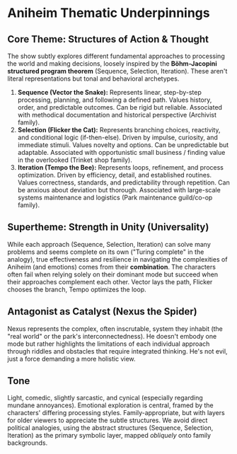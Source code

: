 # Aniheim Thematic Underpinnings

## Core Theme: Structures of Action & Thought

The show subtly explores different fundamental approaches to processing the world and making decisions, loosely inspired by the **Böhm-Jacopini structured program theorem** (Sequence, Selection, Iteration). These aren't literal representations but tonal and behavioral archetypes.

1.  **Sequence (Vector the Snake):** Represents linear, step-by-step processing, planning, and following a defined path. Values history, order, and predictable outcomes. Can be rigid but reliable. Associated with methodical documentation and historical perspective (Archivist family).
2.  **Selection (Flicker the Cat):** Represents branching choices, reactivity, and conditional logic (if-then-else). Driven by impulse, curiosity, and immediate stimuli. Values novelty and options. Can be unpredictable but adaptable. Associated with opportunistic small business / finding value in the overlooked (Trinket shop family).
3.  **Iteration (Tempo the Bee):** Represents loops, refinement, and process optimization. Driven by efficiency, detail, and established routines. Values correctness, standards, and predictability through repetition. Can be anxious about deviation but thorough. Associated with large-scale systems maintenance and logistics (Park maintenance guild/co-op family).

## Supertheme: Strength in Unity (Universality)

While each approach (Sequence, Selection, Iteration) can solve many problems and seems complete on its own ("Turing complete" in the analogy), true effectiveness and resilience in navigating the complexities of Aniheim (and emotions) comes from their **combination**. The characters often fail when relying solely on their dominant mode but succeed when their approaches complement each other. Vector lays the path, Flicker chooses the branch, Tempo optimizes the loop.

## Antagonist as Catalyst (Nexus the Spider)

Nexus represents the complex, often inscrutable, system they inhabit (the "real world" or the park's interconnectedness). He doesn't embody one mode but rather highlights the limitations of each individual approach through riddles and obstacles that require integrated thinking. He's not evil, just a force demanding a more holistic view.

## Tone

Light, comedic, slightly sarcastic, and cynical (especially regarding mundane annoyances). Emotional exploration is central, framed by the characters' differing processing styles. Family-appropriate, but with layers for older viewers to appreciate the subtle structures. We avoid direct political analogies, using the abstract structures (Sequence, Selection, Iteration) as the primary symbolic layer, mapped *obliquely* onto family backgrounds.